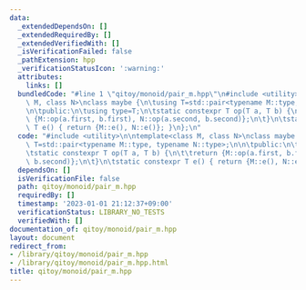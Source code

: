 ```yaml
---
data:
  _extendedDependsOn: []
  _extendedRequiredBy: []
  _extendedVerifiedWith: []
  _isVerificationFailed: false
  _pathExtension: hpp
  _verificationStatusIcon: ':warning:'
  attributes:
    links: []
  bundledCode: "#line 1 \"qitoy/monoid/pair_m.hpp\"\n#include <utility>\n\ntemplate<class\
    \ M, class N>\nclass maybe {\n\tusing T=std::pair<typename M::type, typename N::type>;\n\
    \n\tpublic:\n\tusing type=T;\n\tstatic constexpr T op(T a, T b) {\n\t\treturn\
    \ {M::op(a.first, b.first), N::op(a.second, b.second)};\n\t}\n\tstatic constexpr\
    \ T e() { return {M::e(), N::e()}; }\n};\n"
  code: "#include <utility>\n\ntemplate<class M, class N>\nclass maybe {\n\tusing\
    \ T=std::pair<typename M::type, typename N::type>;\n\n\tpublic:\n\tusing type=T;\n\
    \tstatic constexpr T op(T a, T b) {\n\t\treturn {M::op(a.first, b.first), N::op(a.second,\
    \ b.second)};\n\t}\n\tstatic constexpr T e() { return {M::e(), N::e()}; }\n};\n"
  dependsOn: []
  isVerificationFile: false
  path: qitoy/monoid/pair_m.hpp
  requiredBy: []
  timestamp: '2023-01-01 21:12:37+09:00'
  verificationStatus: LIBRARY_NO_TESTS
  verifiedWith: []
documentation_of: qitoy/monoid/pair_m.hpp
layout: document
redirect_from:
- /library/qitoy/monoid/pair_m.hpp
- /library/qitoy/monoid/pair_m.hpp.html
title: qitoy/monoid/pair_m.hpp
---
```


